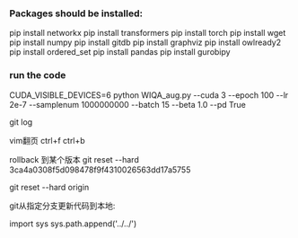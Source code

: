 ### Packages should be installed:



pip install networkx
pip install transformers
pip install torch
pip install wget
pip install numpy
pip install gitdb
pip install graphviz
pip install owlready2
pip install ordered_set
pip install pandas
pip install gurobipy

### run the code

CUDA_VISIBLE_DEVICES=6 python WIQA_aug.py --cuda 3 --epoch 100 --lr 2e-7 --samplenum 1000000000 --batch 15 --beta 1.0 --pd True



git log

vim翻页
ctrl+f
ctrl+b

rollback 到某个版本
git reset --hard 3ca4a0308f5d098478f9f4310026563dd17a5755

git reset --hard origin

git从指定分支更新代码到本地:

import sys
sys.path.append('../../')

